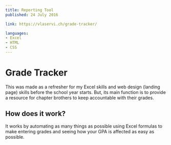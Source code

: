 ```yaml
---
title: Reporting Tool
published: 24 July 2016

link: https://vlaservi.ch/grade-tracker/

languages:
- Excel
- HTML
- CSS
---
```


# Grade Tracker

This was made as a refresher for my Excel skills and web design (landing page) skills before the school year starts. 
But, its main function is to provide a resource for chapter brothers to keep accountable with their grades.

## How does it work?

It works by automating as many things as possible using Excel formulas to make entering grades and seeing how your GPA is affected as easy as possible.
